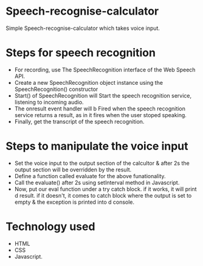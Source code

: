 # Speech-recognise-calculator
Simple Speech-recognise-calculator which takes voice input.

# Steps for speech recognition
* For recording, use The SpeechRecognition interface of the Web Speech API.
* Create a new SpeechRecognition object instance using the SpeechRecognition() constructor
* Start() of SpeechRecognition will Start the speech recognition service, listening to incoming audio.
* The onresult event handler will b Fired when the speech recognition service returns a result, as in it fires when the user stoped speaking.
* Finally, get the transcript of the speech recognition.

# Steps to manipulate the voice input
* Set the voice input to the output section of the calcultor & after 2s the output section will be overridden by the result.
* Define a function called evaluate for the above funationality.
* Call the evaluate() after 2s using setInterval method in Javascript.
* Now, put our eval function under a try catch block. if it works, it will print d result. if it doesn't, it comes to catch block where the output is
  set to empty & the exception is printed into d console.
  
# Technology used
* HTML
* CSS
* Javascript.
